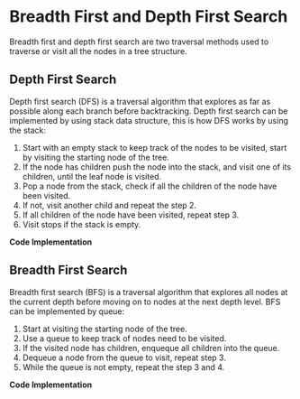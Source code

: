 # Breadth First and Depth First Search

Breadth first and depth first search are two traversal methods used to traverse or visit all the nodes in a tree structure.

## Depth First Search

Depth first search (DFS) is a traversal algorithm that explores as far as possible along each branch before backtracking. Depth first search can be implemented by using stack data structure, this is how DFS works by using the stack:

1. Start with an empty stack to keep track of the nodes to be visited, start by visiting the starting node of the tree.
2. If the node has children push the node into the stack, and visit one of its children, until the leaf node is visited.
3. Pop a node from the stack, check if all the children of the node have been visited.
4. If not, visit another child and repeat the step 2.
5. If all children of the node have been visited, repeat step 3.
6. Visit stops if the stack is empty.

**Code Implementation**

## Breadth First Search

Breadth first search (BFS) is a traversal algorithm that explores all nodes at the current depth before moving on to nodes at the next depth level. BFS can be implemented by queue:
1. Start at visiting the starting node of the tree.
2. Use a queue to keep track of nodes need to be visited.
3. If the visited node has children, enqueque all children into the queue.
4. Dequeue a node from the queue to visit, repeat step 3.
5. While the queue is not empty, repeat the step 3 and 4.

**Code Implementation**

